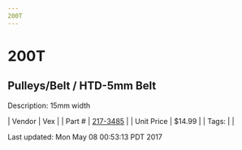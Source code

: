 ```yaml
---
200T
---
```


# 200T
## Pulleys/Belt / HTD-5mm Belt
Description: 	15mm width 

| Vendor | Vex | 
| Part # | [217-3485](http://www.vexrobotics.com/vexpro/motion/belts-and-pulleys/htdbelts15.html) | 
| Unit Price | $14.99 | 
| Tags: |  | 

Last updated: Mon May 08 00:53:13 PDT 2017